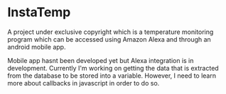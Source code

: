 # InstaTemp
A project under exclusive copyright which is a temperature monitoring program which can be accessed using Amazon Alexa and through an android mobile app.

Mobile app hasnt been developed yet but Alexa integration is in development. Currently I'm working on getting the data that is extracted from the database to be stored into a variable. However, I need to learn more about callbacks in javascript in order to do so.
